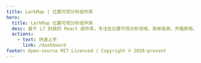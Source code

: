 ```yaml
---
title: LarkMap | 位置可视分析组件库
hero:
  title: LarkMap 位置可视分析组件库
  desc: 基于 L7 封装的 React 组件库，专注在位置可视分析领域，简单高效，开箱即用。
  actions:
    - text: 快速上手
      link: /dashboard
footer: Open-source MIT Licensed | Copyright © 2020-present
---
```

